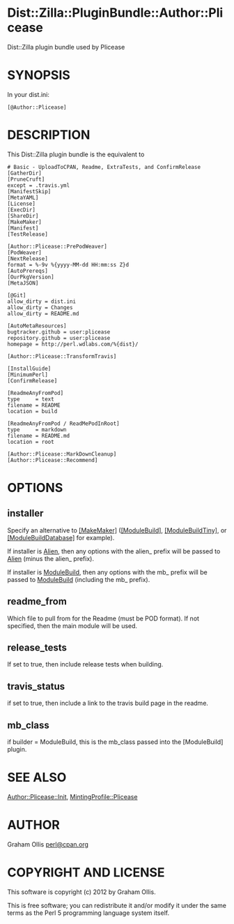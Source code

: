 # Dist::Zilla::PluginBundle::Author::Plicease

Dist::Zilla plugin bundle used by Plicease

# SYNOPSIS

In your dist.ini:

    [@Author::Plicease]

# DESCRIPTION

This Dist::Zilla plugin bundle is the equivalent to

    # Basic - UploadToCPAN, Readme, ExtraTests, and ConfirmRelease
    [GatherDir]
    [PruneCruft]
    except = .travis.yml
    [ManifestSkip]
    [MetaYAML]
    [License]
    [ExecDir]
    [ShareDir]
    [MakeMaker]
    [Manifest]
    [TestRelease]
    
    [Author::Plicease::PrePodWeaver]
    [PodWeaver]
    [NextRelease]
    format = %-9v %{yyyy-MM-dd HH:mm:ss Z}d
    [AutoPrereqs]
    [OurPkgVersion]
    [MetaJSON]
    
    [@Git]
    allow_dirty = dist.ini
    allow_dirty = Changes
    allow_dirty = README.md
    
    [AutoMetaResources]
    bugtracker.github = user:plicease
    repository.github = user:plicease
    homepage = http://perl.wdlabs.com/%{dist}/
    
    [Author::Plicease::TransformTravis]
    
    [InstallGuide]
    [MinimumPerl]
    [ConfirmRelease] 
    
    [ReadmeAnyFromPod]
    type     = text
    filename = README
    location = build
    
    [ReadmeAnyFromPod / ReadMePodInRoot]
    type     = markdown
    filename = README.md
    location = root
    
    [Author::Plicease::MarkDownCleanup]
    [Author::Plicease::Recommend]

# OPTIONS

## installer

Specify an alternative to [[MakeMaker]](https://metacpan.org/pod/Dist::Zilla::Plugin::MakeMaker)
([[ModuleBuild]](https://metacpan.org/pod/Dist::Zilla::Plugin::ModuleBuild),
[[ModuleBuildTiny]](https://metacpan.org/pod/Dist::Zilla::Plugin::ModuleBuildTiny), or
[[ModuleBuildDatabase]](https://metacpan.org/pod/Dist::Zilla::Plugin::ModuleBuildDatabase) for example).

If installer is [Alien](https://metacpan.org/pod/Dist::Zilla::Plugin::Alien), then any options 
with the alien\_ prefix will be passed to [Alien](https://metacpan.org/pod/Dist::Zilla::Plugin::Alien)
(minus the alien\_ prefix).

If installer is [ModuleBuild](https://metacpan.org/pod/Dist::Zilla::Plugin::ModuleBuild), then any
options with the mb\_ prefix will be passed to [ModuleBuild](https://metacpan.org/pod/Dist::Zilla::Plugin::ModuleBuild)
(including the mb\_ prefix).

## readme\_from

Which file to pull from for the Readme (must be POD format).  If not 
specified, then the main module will be used.

## release\_tests

If set to true, then include release tests when building.

## travis\_status

if set to true, then include a link to the travis build page in the readme.

## mb\_class

if builder = ModuleBuild, this is the mb\_class passed into the \[ModuleBuild\]
plugin.

# SEE ALSO

[Author::Plicease::Init](https://metacpan.org/pod/Dist::Zilla::Plugin::Author::Plicease::Init),
[MintingProfile::Plicease](https://metacpan.org/pod/Dist::Zilla::MintingProfile::Author::Plicease)

# AUTHOR

Graham Ollis <perl@cpan.org>

# COPYRIGHT AND LICENSE

This software is copyright (c) 2012 by Graham Ollis.

This is free software; you can redistribute it and/or modify it under
the same terms as the Perl 5 programming language system itself.
